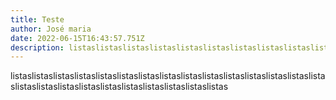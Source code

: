 ```yaml
---
title: Teste
author: José maria
date: 2022-06-15T16:43:57.751Z
description: listaslistaslistaslistaslistaslistaslistaslistaslistaslistaslistaslistaslistaslistaslistaslistaslistaslistaslistaslistaslistaslistaslistaslistaslistas
---
```

listaslistaslistaslistaslistaslistaslistaslistaslistaslistaslistaslistaslistaslistaslistaslistaslistaslistaslistaslistaslistaslistaslistaslistaslistas